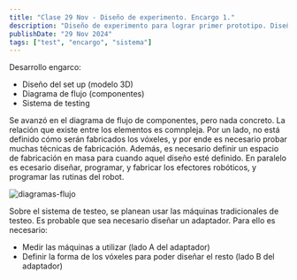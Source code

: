 ```yaml
---
title: "Clase 29 Nov - Diseño de experimento. Encargo 1."
description: "Diseño de experimento para lograr primer prototipo. Diseño de experimento para lograr primer prototipo."
publishDate: "29 Nov 2024"
tags: ["test", "encargo", "sistema"]
---
```


Desarrollo engarco:

- Diseño del set up (modelo 3D)
- Diagrama de flujo (componentes)
- Sistema de testing

Se avanzó en el diagrama de flujo de componentes, pero nada concreto. La relación que existe entre los elementos es comnpleja. Por un lado, no está definido cómo serán fabricados los vóxeles, y por ende es necesario probar muchas técnicas de fabricación. Además, es necesario definir un espacio de fabricación en masa para cuando aquel diseño esté definido. En paralelo es ecesario diseñar, programar, y fabricar los efectores robóticos, y programar las rutinas del robot.

![diagramas-flujo](https://github.com/user-attachments/assets/b4f06b74-a544-4575-800b-492839a94d8d)


Sobre el sistema de testeo, se planean usar las máquinas tradicionales de testeo. Es probable que sea necesario diseñar un adaptador. Para ello es necesario:
- Medir las máquinas a utilizar (lado A del adaptador)
- Definir la forma de los vóxeles para poder diseñar el resto (lado B del adaptador)
